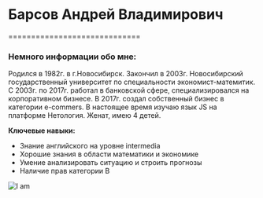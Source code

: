 # Барсов Андрей Владимирович
=============================

### Немного информации обо мне:

Родился в 1982г. в г.Новосибирск. Закончил в 2003г. Новосибирский государственный университет по специальности экономист-матемитик. С 2003г. по 2017г. работал в банковской сфере,
специализировался на корпоративном бизнесе. В 2017г. создал собственный бизнес в категории e-commers. В настоящее время изучаю язык JS на платформе Нетология. Женат, имею 4 детей. 

**Ключевые навыки:**

* Знание английского на уровне intermedia
* Хорошие знания в области математики и экономике
* Умение анализировать ситуацию и строить прогнозы
* Наличие прав категории В

![I am](C:\Users\Andrey\Documents\JavaScript_Education\Project\HomeTask_2\git-curs-work\img)